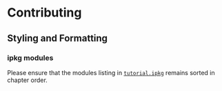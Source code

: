# Contributing

## Styling and Formatting

### ipkg modules

Please ensure that the modules listing in [`tutorial.ipkg`](./tutorial.ipkg) remains sorted in chapter order.
